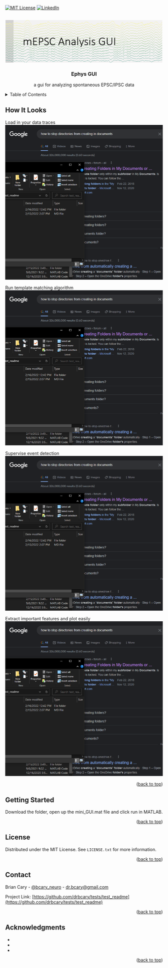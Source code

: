 <div id="top"></div>



<!-- PROJECT SHIELDS -->

[![MIT License][license-shield]][license-url]
[![LinkedIn][linkedin-shield]][linkedin-url]



<!-- PROJECT LOGO -->
<br />
<div align="center">
  <a href="https://github.com/drbcary/tests/tree/main/test_readme">
    <img src="images/logo.PNG" alt="Logo">
  </a>

  <h3 align="center">Ephys GUI</h3>

  <p align="center">
    a gui for analyzing spontaneous EPSC/IPSC data
    <br />
    
  </p>
</div>



<!-- TABLE OF CONTENTS -->
<details>
  <summary>Table of Contents</summary>
  <ol>
    <li>
      <a href="#how-it-looks">How It Looks</a>
    </li>
    <li>
      <a href="#getting-started">Getting Started</a>
    </li>
    <li><a href="#license">License</a></li>
    <li><a href="#contact">Contact</a></li>
    <li><a href="#acknowledgments">Acknowledgments</a></li>
  </ol>
</details>


<!-- ABOUT THE PROJECT -->
## How It Looks

Load in your data traces
<br />
<img src="images/pic.PNG">

Run template matching algorithm
<br />
<img src="images/pic.PNG">

Supervise event detection
<br />
<img src="images/pic.PNG">

Extract important features and plot easily
<br />
<img src="images/pic.PNG">
<br />

<p align="right">(<a href="#top">back to top</a>)</p>



<!-- GETTING STARTED -->
## Getting Started

Download the folder, open up the mini_GUI.mat file and click run in MATLAB.

<p align="right">(<a href="#top">back to top</a>)</p>



<!-- LICENSE -->
## License

Distributed under the MIT License. See `LICENSE.txt` for more information.

<p align="right">(<a href="#top">back to top</a>)</p>



<!-- CONTACT -->
## Contact

Brian Cary - [@bcary_neuro](https://twitter.com/bcary_neuro) - dr.bcary@gmail.com

Project Link: [https://github.com/drbcary/tests/test_readme](https://github.com/drbcary/tests/test_readme)

<p align="right">(<a href="#top">back to top</a>)</p>



<!-- ACKNOWLEDGMENTS -->
## Acknowledgments

* []()
* []()
* []()

<p align="right">(<a href="#top">back to top</a>)</p>



<!-- MARKDOWN LINKS & IMAGES -->

[license-shield]: https://img.shields.io/github/license/github_username/repo_name.svg?style=for-the-badge
[license-url]: https://github.com/github_username/repo_name/blob/master/LICENSE.txt
[linkedin-shield]: https://img.shields.io/badge/-LinkedIn-black.svg?style=for-the-badge&logo=linkedin&colorB=555
[linkedin-url]: https://linkedin.com/in/linkedin_username
[product-screenshot]: images/screenshot.png
